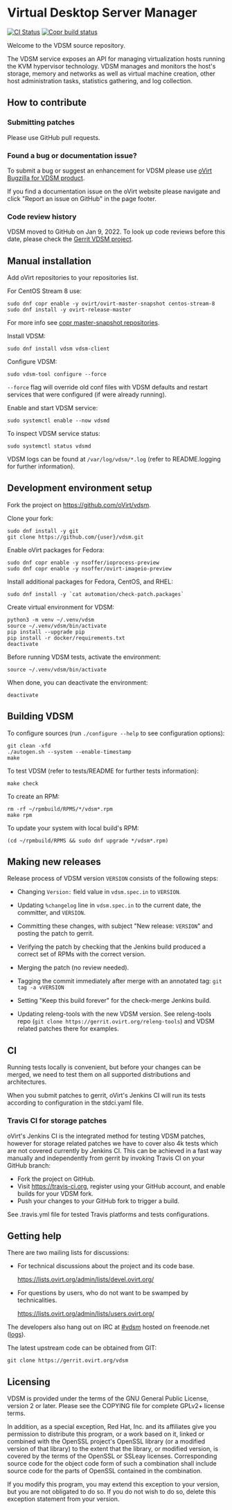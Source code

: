 # Virtual Desktop Server Manager

[![CI Status](https://github.com/oVirt/vdsm/actions/workflows/ci.yml/badge.svg)](https://github.com/oVirt/vdsm/actions)
[![Copr build status](https://copr.fedorainfracloud.org/coprs/ovirt/ovirt-master-snapshot/package/vdsm/status_image/last_build.png)](https://copr.fedorainfracloud.org/coprs/ovirt/ovirt-master-snapshot/package/vdsm/)

Welcome to the VDSM source repository.

The VDSM service exposes an API for managing virtualization
hosts running the KVM hypervisor technology. VDSM manages and monitors
the host's storage, memory and networks as well as virtual machine
creation, other host administration tasks, statistics gathering, and
log collection.

## How to contribute

### Submitting patches

Please use GitHub pull requests.

### Found a bug or documentation issue?

To submit a bug or suggest an enhancement for VDSM please use
[oVirt Bugzilla for VDSM product](https://bugzilla.redhat.com/enter_bug.cgi?product=vdsm).

If you find a documentation issue on the oVirt website please navigate
and click "Report an issue on GitHub" in the page footer.

### Code review history

VDSM moved to GitHub on Jan 9, 2022. To look up code reviews before this
date, please check the [Gerrit VDSM project](https://gerrit.ovirt.org/q/project:vdsm+is:merged).

## Manual installation

Add oVirt repositories to your repositories list.

For CentOS Stream 8 use:

    sudo dnf copr enable -y ovirt/ovirt-master-snapshot centos-stream-8
    sudo dnf install -y ovirt-release-master

For more info see
[copr master-snapshot repositories](https://copr.fedorainfracloud.org/coprs/ovirt/ovirt-master-snapshot/).

Install VDSM:

    sudo dnf install vdsm vdsm-client

Configure VDSM:

    sudo vdsm-tool configure --force

`--force` flag will override old conf files with VDSM defaults and
restart services that were configured (if were already running).

Enable and start VDSM service:

    sudo systemctl enable --now vdsmd

To inspect VDSM service status:

    sudo systemctl status vdsmd

VDSM logs can be found at `/var/log/vdsm/*.log` (refer to README.logging for further information).


## Development environment setup

Fork the project on https://github.com/oVirt/vdsm.

Clone your fork:

    sudo dnf install -y git
    git clone https://github.com/{user}/vdsm.git

Enable oVirt packages for Fedora:

    sudo dnf copr enable -y nsoffer/ioprocess-preview
    sudo dnf copr enable -y nsoffer/ovirt-imageio-preview

Install additional packages for Fedora, CentOS, and RHEL:

    sudo dnf install -y `cat automation/check-patch.packages`

Create virtual environment for VDSM:

    python3 -m venv ~/.venv/vdsm
    source ~/.venv/vdsm/bin/activate
    pip install --upgrade pip
    pip install -r docker/requirements.txt
    deactivate

Before running VDSM tests, activate the environment:

    source ~/.venv/vdsm/bin/activate

When done, you can deactivate the environment:

    deactivate

## Building VDSM

To configure sources (run `./configure --help` to see configuration options):

    git clean -xfd
    ./autogen.sh --system --enable-timestamp
    make

To test VDSM (refer to tests/README for further tests information):

    make check

To create an RPM:

    rm -rf ~/rpmbuild/RPMS/*/vdsm*.rpm
    make rpm

To update your system with local build's RPM:

    (cd ~/rpmbuild/RPMS && sudo dnf upgrade */vdsm*.rpm)


## Making new releases

Release process of VDSM version `VERSION` consists of the following
steps:

- Changing `Version:` field value in `vdsm.spec.in` to `VERSION`.

- Updating `%changelog` line in `vdsm.spec.in` to the current date,
  the committer, and `VERSION`.

- Committing these changes, with subject "New release: `VERSION`" and
  posting the patch to gerrit.

- Verifying the patch by checking that the Jenkins build produced a
  correct set of RPMs with the correct version.

- Merging the patch (no review needed).

- Tagging the commit immediately after merge with an annotated tag:
  `git tag -a vVERSION`

- Setting "Keep this build forever" for the check-merge Jenkins build.

- Updating releng-tools with the new VDSM version.  See releng-tools
  repo (`git clone https://gerrit.ovirt.org/releng-tools`) and VDSM
  related patches there for examples.


## CI

Running tests locally is convenient, but before your changes can be
merged, we need to test them on all supported distributions and
architectures.

When you submit patches to gerrit, oVirt's Jenkins CI will run its tests
according to configuration in the stdci.yaml file.

### Travis CI for storage patches

oVirt's Jenkins CI is the integrated method for testing VDSM patches,
however for storage related patches we have to cover also 4k tests which
are not covered currently by Jenkins CI. This can be achieved in a fast
way manually and independently from gerrit by invoking Travis CI on your
GitHub branch:

- Fork the project on GitHub.
- Visit https://travis-ci.org, register using your GitHub account, and
  enable builds for your VDSM fork.
- Push your changes to your GitHub fork to trigger a build.

See .travis.yml file for tested Travis platforms and tests configurations.


## Getting help

There are two mailing lists for discussions:

- For technical discussions about the project and its code base.

  https://lists.ovirt.org/admin/lists/devel.ovirt.org/

- For questions by users, who do not want to be swamped by
  technicalities.

  https://lists.ovirt.org/admin/lists/users.ovirt.org/

The developers also hang out on IRC at
[#vdsm](irc://irc.freenode.org/vdsm) hosted on freenode.net
([logs](http://ekohl.nl/vdsm)).

The latest upstream code can be obtained from GIT:

    git clone https://gerrit.ovirt.org/vdsm


## Licensing

VDSM is provided under the terms of the GNU General Public License,
version 2 or later. Please see the COPYING file for complete GPLv2+
license terms.

In addition, as a special exception, Red Hat, Inc. and its affiliates
give you permission to distribute this program, or a work based on it,
linked or combined with the OpenSSL project's OpenSSL library (or a
modified version of that library) to the extent that the library, or
modified version, is covered by the terms of the OpenSSL or SSLeay
licenses.  Corresponding source code for the object code form of such
a combination shall include source code for the parts of OpenSSL
contained in the combination.

If you modify this program, you may extend this exception to your
version, but you are not obligated to do so.  If you do not wish to do
so, delete this exception statement from your version.

